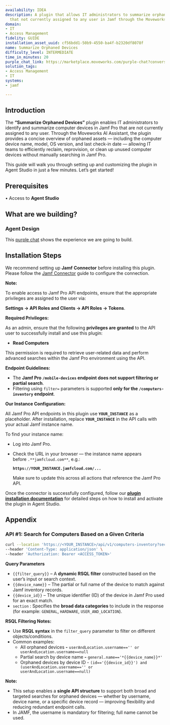 ```yaml
---
availability: IDEA
description: A plugin that allows IT administrators to summarize orphaned devices
  that not currently assigned to any user in Jamf through the Moveworks AI Assistant.
domain:
- IT
- Access Management
fidelity: GUIDE
installation_asset_uuid: cf56bdd1-50b9-4550-ba4f-b2320df8078f
name: Summarize Orphaned Devices
difficulty_level: INTERMEDIATE
time_in_minutes: 20
purple_chat_link: https://marketplace.moveworks.com/purple-chat?conversation=%7B%22messages%22%3A%5B%7B%22role%22%3A%22user%22%2C%22parts%22%3A%5B%7B%22richText%22%3A%22I+need+to+look+up+orphaned+devices%22%7D%5D%7D%2C%7B%22role%22%3A%22assistant%22%2C%22parts%22%3A%5B%7B%22reasoningSteps%22%3A%5B%7B%22status%22%3A%22pending%22%2C%22richText%22%3A%22User+wants+to+find+orphaned+devices.+Clarifying+the+search+scope.%22%7D%5D%7D%2C%7B%22richText%22%3A%22Do+you+want+to+look+up%3A%3Col+xmlns%3D%5C%22http%3A%2F%2Fwww.w3.org%2F1999%2Fxhtml%5C%22%3E%3Cli%3Eall+orphaned+devices%3C%2Fli%3E%3Cli%3Eorphaned+devices+based+on+device+name+%28ex%3A+Macbook+Pro%29%3C%2Fli%3E%3C%2Fol%3E%22%7D%5D%7D%2C%7B%22role%22%3A%22user%22%2C%22parts%22%3A%5B%7B%22richText%22%3A%22I+want+to+view+orphaned+Macbook+air+devices%22%7D%5D%7D%2C%7B%22role%22%3A%22assistant%22%2C%22parts%22%3A%5B%7B%22reasoningSteps%22%3A%5B%7B%22status%22%3A%22success%22%2C%22richText%22%3A%22User+specified+%27Macbook+Air%27+devices.%22%7D%2C%7B%22status%22%3A%22pending%22%2C%22richText%22%3A%22Searching+%3Cb+xmlns%3D%5C%22http%3A%2F%2Fwww.w3.org%2F1999%2Fxhtml%5C%22%3EJAMF%3C%2Fb%3E+for+orphaned+devices+matching+%27Macbook+Air%27.%22%7D%2C%7B%22status%22%3A%22success%22%2C%22richText%22%3A%22Found+5+matching+devices.%22%7D%5D%7D%2C%7B%22richText%22%3A%22%3Cp%3EI+found+5+orphaned+MacBook+Air+devices.+Which+one+would+you+like+to+view%3F%3Cbr%3E%3C%2Fp%3E%3Cul%3E%3Cli%3E%3Cp%3EMacBook+Air+-+SN%3A+XYZ12345+%28Last+reported+date%3A+2023-10-25%29%3C%2Fp%3E%3C%2Fli%3E%3Cli%3E%3Cp%3EMacBook+Air+-+SN%3A+ABC67890+%28Last+reported+date%3A+2023-11-01%29%3C%2Fp%3E%3C%2Fli%3E%3Cli%3E%3Cp%3EMacBook+Air+-+SN%3A+DEF01234+%28Last+reported+date%3A+2023-09-15%29%3C%2Fp%3E%3C%2Fli%3E%3Cli%3E%3Cp%3EMacBook+Air+-+SN%3A+GHI56789+%28Last+reported+date%3A+2024-01-05%29%3C%2Fp%3E%3C%2Fli%3E%3Cli%3E%3Cp%3EMacBook+Air+-+SN%3A+JKL98765+%28Last+reported+date%3A+2023-12-10%29%3C%2Fp%3E%3C%2Fli%3E%3C%2Ful%3E%22%7D%2C%7B%22citations%22%3A%5B%7B%22connectorName%22%3A%22jamf%22%2C%22citationTitle%22%3A%22Orphaned+Device+Search+Results%22%7D%5D%7D%5D%7D%2C%7B%22role%22%3A%22user%22%2C%22parts%22%3A%5B%7B%22richText%22%3A%22I+want+to+see+details+for+MacBook+Air+-+SN%3A+XYZ12345%22%7D%5D%7D%2C%7B%22role%22%3A%22assistant%22%2C%22parts%22%3A%5B%7B%22reasoningSteps%22%3A%5B%7B%22status%22%3A%22success%22%2C%22richText%22%3A%22User+selected+device+%27MacBook+Air+-+SN%3A+XYZ12345%27.%22%7D%2C%7B%22status%22%3A%22pending%22%2C%22richText%22%3A%22Retrieving+detailed+information+for+MacBook+Air+-+SN%3A+XYZ12345+from+%3Cb+xmlns%3D%5C%22http%3A%2F%2Fwww.w3.org%2F1999%2Fxhtml%5C%22%3EJAMF%3C%2Fb%3E.%22%7D%2C%7B%22status%22%3A%22success%22%2C%22richText%22%3A%22Successfully+retrieved+device+details.%22%7D%5D%7D%2C%7B%22richText%22%3A%22Here+are+the+details+for+%3Cb+xmlns%3D%5C%22http%3A%2F%2Fwww.w3.org%2F1999%2Fxhtml%5C%22%3EMacBook+Air+-+SN%3A+XYZ12345%3C%2Fb%3E%3A%3Cbr+xmlns%3D%5C%22http%3A%2F%2Fwww.w3.org%2F1999%2Fxhtml%5C%22+%2F%3E%3Cul+xmlns%3D%5C%22http%3A%2F%2Fwww.w3.org%2F1999%2Fxhtml%5C%22%3E%3Cli%3E%3Cb%3EModel%3A%3C%2Fb%3E+MacBook+Air+%28M1%2C+2020%29%3C%2Fli%3E%3Cli%3E%3Cb%3ESerial+Number%3A%3C%2Fb%3E+XYZ12345%3C%2Fli%3E%3Cli%3E%3Cb%3ELast+Check-in%3A%3C%2Fb%3E+2023-10-25+14%3A30+UTC%3C%2Fli%3E%3Cli%3E%3Cb%3EStatus%3A%3C%2Fb%3E+Orphaned+%28No+user+assigned%2C+not+seen+in+90%2B+days%29%3C%2Fli%3E%3Cli%3E%3Cb%3EAssigned+User%3A%3C%2Fb%3E+None%3C%2Fli%3E%3Cli%3E%3Cb%3EDepartment%3A%3C%2Fb%3E+Unknown%3C%2Fli%3E%3Cli%3E%3Cb%3EJamf+Pro+ID%3A%3C%2Fb%3E+1234567%3C%2Fli%3E%3C%2Ful%3E%22%7D%2C%7B%22citations%22%3A%5B%7B%22connectorName%22%3A%22jamf%22%2C%22citationTitle%22%3A%22Device+Details+-+MacBook+Air+SN%3A+XYZ12345%22%7D%5D%7D%5D%7D%5D%7D
solution_tags:
- Access Management
- IT
systems:
- jamf

---
```

## **Introduction**

The **“Summarize Orphaned Devices”** plugin enables IT administrators to identify and summarize computer devices in Jamf Pro that are not currently assigned to any user. Through the Moveworks AI Assistant, the plugin provides a concise overview of orphaned assets — including the computer device name, model, OS version, and last check-in date — allowing IT teams to efficiently reclaim, reprovision, or clean up unused computer devices without manually searching in Jamf Pro.

This guide will walk you through setting up and customizing the plugin in Agent Studio in just a few minutes. Let’s get started!

## **Prerequisites**

• Access to **Agent Studio**

## **What are we building?**

### **Agent Design**

This [purple chat](https://marketplace.moveworks.com/purple-chat?conversation=%7B%22messages%22%3A%5B%7B%22role%22%3A%22user%22%2C%22parts%22%3A%5B%7B%22richText%22%3A%22I+need+to+look+up+orphaned+devices%22%7D%5D%7D%2C%7B%22role%22%3A%22assistant%22%2C%22parts%22%3A%5B%7B%22reasoningSteps%22%3A%5B%7B%22status%22%3A%22pending%22%2C%22richText%22%3A%22User+wants+to+find+orphaned+devices.+Clarifying+the+search+scope.%22%7D%5D%7D%2C%7B%22richText%22%3A%22Do+you+want+to+look+up%3A%3Col+xmlns%3D%5C%22http%3A%2F%2Fwww.w3.org%2F1999%2Fxhtml%5C%22%3E%3Cli%3Eall+orphaned+devices%3C%2Fli%3E%3Cli%3Eorphaned+devices+based+on+device+name+%28ex%3A+Macbook+Pro%29%3C%2Fli%3E%3C%2Fol%3E%22%7D%5D%7D%2C%7B%22role%22%3A%22user%22%2C%22parts%22%3A%5B%7B%22richText%22%3A%22I+want+to+view+orphaned+Macbook+air+devices%22%7D%5D%7D%2C%7B%22role%22%3A%22assistant%22%2C%22parts%22%3A%5B%7B%22reasoningSteps%22%3A%5B%7B%22status%22%3A%22success%22%2C%22richText%22%3A%22User+specified+%27Macbook+Air%27+devices.%22%7D%2C%7B%22status%22%3A%22pending%22%2C%22richText%22%3A%22Searching+%3Cb+xmlns%3D%5C%22http%3A%2F%2Fwww.w3.org%2F1999%2Fxhtml%5C%22%3EJAMF%3C%2Fb%3E+for+orphaned+devices+matching+%27Macbook+Air%27.%22%7D%2C%7B%22status%22%3A%22success%22%2C%22richText%22%3A%22Found+5+matching+devices.%22%7D%5D%7D%2C%7B%22richText%22%3A%22%3Cp%3EI+found+5+orphaned+MacBook+Air+devices.+Which+one+would+you+like+to+view%3F%3Cbr%3E%3C%2Fp%3E%3Cul%3E%3Cli%3E%3Cp%3EMacBook+Air+-+SN%3A+XYZ12345+%28Last+reported+date%3A+2023-10-25%29%3C%2Fp%3E%3C%2Fli%3E%3Cli%3E%3Cp%3EMacBook+Air+-+SN%3A+ABC67890+%28Last+reported+date%3A+2023-11-01%29%3C%2Fp%3E%3C%2Fli%3E%3Cli%3E%3Cp%3EMacBook+Air+-+SN%3A+DEF01234+%28Last+reported+date%3A+2023-09-15%29%3C%2Fp%3E%3C%2Fli%3E%3Cli%3E%3Cp%3EMacBook+Air+-+SN%3A+GHI56789+%28Last+reported+date%3A+2024-01-05%29%3C%2Fp%3E%3C%2Fli%3E%3Cli%3E%3Cp%3EMacBook+Air+-+SN%3A+JKL98765+%28Last+reported+date%3A+2023-12-10%29%3C%2Fp%3E%3C%2Fli%3E%3C%2Ful%3E%22%7D%2C%7B%22citations%22%3A%5B%7B%22connectorName%22%3A%22jamf%22%2C%22citationTitle%22%3A%22Orphaned+Device+Search+Results%22%7D%5D%7D%5D%7D%2C%7B%22role%22%3A%22user%22%2C%22parts%22%3A%5B%7B%22richText%22%3A%22I+want+to+see+details+for+MacBook+Air+-+SN%3A+XYZ12345%22%7D%5D%7D%2C%7B%22role%22%3A%22assistant%22%2C%22parts%22%3A%5B%7B%22reasoningSteps%22%3A%5B%7B%22status%22%3A%22success%22%2C%22richText%22%3A%22User+selected+device+%27MacBook+Air+-+SN%3A+XYZ12345%27.%22%7D%2C%7B%22status%22%3A%22pending%22%2C%22richText%22%3A%22Retrieving+detailed+information+for+MacBook+Air+-+SN%3A+XYZ12345+from+%3Cb+xmlns%3D%5C%22http%3A%2F%2Fwww.w3.org%2F1999%2Fxhtml%5C%22%3EJAMF%3C%2Fb%3E.%22%7D%2C%7B%22status%22%3A%22success%22%2C%22richText%22%3A%22Successfully+retrieved+device+details.%22%7D%5D%7D%2C%7B%22richText%22%3A%22Here+are+the+details+for+%3Cb+xmlns%3D%5C%22http%3A%2F%2Fwww.w3.org%2F1999%2Fxhtml%5C%22%3EMacBook+Air+-+SN%3A+XYZ12345%3C%2Fb%3E%3A%3Cbr+xmlns%3D%5C%22http%3A%2F%2Fwww.w3.org%2F1999%2Fxhtml%5C%22+%2F%3E%3Cul+xmlns%3D%5C%22http%3A%2F%2Fwww.w3.org%2F1999%2Fxhtml%5C%22%3E%3Cli%3E%3Cb%3EModel%3A%3C%2Fb%3E+MacBook+Air+%28M1%2C+2020%29%3C%2Fli%3E%3Cli%3E%3Cb%3ESerial+Number%3A%3C%2Fb%3E+XYZ12345%3C%2Fli%3E%3Cli%3E%3Cb%3ELast+Check-in%3A%3C%2Fb%3E+2023-10-25+14%3A30+UTC%3C%2Fli%3E%3Cli%3E%3Cb%3EStatus%3A%3C%2Fb%3E+Orphaned+%28No+user+assigned%2C+not+seen+in+90%2B+days%29%3C%2Fli%3E%3Cli%3E%3Cb%3EAssigned+User%3A%3C%2Fb%3E+None%3C%2Fli%3E%3Cli%3E%3Cb%3EDepartment%3A%3C%2Fb%3E+Unknown%3C%2Fli%3E%3Cli%3E%3Cb%3EJamf+Pro+ID%3A%3C%2Fb%3E+1234567%3C%2Fli%3E%3C%2Ful%3E%22%7D%2C%7B%22citations%22%3A%5B%7B%22connectorName%22%3A%22jamf%22%2C%22citationTitle%22%3A%22Device+Details+-+MacBook+Air+SN%3A+XYZ12345%22%7D%5D%7D%5D%7D%5D%7D) shows the experience we are going to build.

## **Installation Steps**

We recommend setting up **Jamf** **Connector** before installing this plugin. Please follow the [Jamf Connector](https://marketplace.moveworks.com/connectors/jamf?hist=home#how-to-implement) guide to configure the connection.

**Note:** 

To enable access to Jamf Pro API endpoints, ensure that the appropriate privileges are assigned to the user via:

 **Settings → API Roles and Clients → API Roles → Tokens**.

**Required Privileges:**

As an admin, ensure that the following **privileges are granted** to the API user to successfully install and use this plugin:

- **Read Computers**

This permission is required to retrieve user-related data and perform advanced searches within the Jamf Pro environment using the API.


**Endpoint Guidelines:**

- The **Jamf Pro `/mobile-devices` endpoint does not support filtering or partial search**.
- Filtering using `filter=` parameters is supported **only for the `/computers-inventory` endpoint**.


**Our Instance Configuration:**

All Jamf Pro API endpoints in this plugin use **`YOUR_INSTANCE`** as a placeholder. After installation, replace **`YOUR_INSTANCE`** in the API calls with your actual Jamf instance name.

To find your instance name:

- Log into Jamf Pro.
- Check the URL in your browser — the instance name appears before `.**jamfcloud.com**`, e.g.:
    
    **`https://YOUR_INSTANCE.jamfcloud.com/...`**
    
    Make sure to update this across all actions that reference the Jamf Pro API.
    

Once the connector is successfully configured, follow our [**plugin installation documentation**](https://help.moveworks.com/docs/ai-agent-marketplace-installation) for detailed steps on how to install and activate the plugin in Agent Studio.

## **Appendix**

### **API #1: Search for Computers Based on a Given Criteria**

```bash
curl --location 'https://<YOUR_INSTANCE>/api/v1/computers-inventory?section=USER_AND_LOCATION,HARDWARE,GENERAL&filter={{filter_query}}' \
--header 'Content-Type: application/json' \
--header 'Authorization: Bearer <ACCESS_TOKEN>'
```

**Query Parameters**

- `{{filter_query}}` – A **dynamic RSQL filter** constructed based on the user’s input or search context.
- `{{device_name}}` – The partial or full name of the device to match against Jamf inventory records.
- `{{device_id}}` – The unique identifier (ID) of the device in Jamf Pro used for an exact match.
- `section` : Specifies the **broad data categories** to include in the response (for example: `GENERAL`, `HARDWARE`, `USER_AND_LOCATION`).

**RSQL Filtering Notes:**

- Use **RSQL syntax** in the `filter_query` parameter to filter on different objects/conditions.
- Common examples:
    - All orphaned devices **-** `userAndLocation.username=='' or userAndLocation.username==null`
    - Partial search by device name **-** `general.name=='*{{device_name}}*'`
    - Orphaned devices by device ID -  `(id=='{{device_id}}') and (userAndLocation.username=='' or userAndLocation.username==null)`
    

**Note:** 

- This setup enables a **single API structure** to support both broad and targeted searches for orphaned devices — whether by username, device name, or a specific device record — improving flexibility and reducing redundant endpoint calls.
- In JAMF, the username is mandatory for filtering; full name cannot be used.